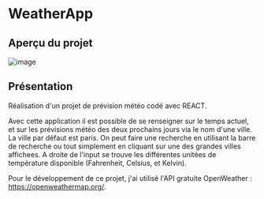# WeatherApp

## Aperçu du projet

![image](./src/assets/aper%C3%A7u.png)

## Présentation

Réalisation d'un projet de prévision météo codé avec REACT.

Avec cette application il est possible de se renseigner sur le temps actuel, et sur les prévisions météo des deux prochains jours via le nom d'une ville.
La ville par défaut est paris. On peut faire une recherche en utilisant la barre de recherche ou tout simplement en cliquant sur une des grandes villes affichees.
A droite de l'input se trouve les différentes unitées de température disponible (Fahrenheit, Celsius, et Kelvin).

Pour le développement de ce projet, j'ai utilisé l'API gratuite OpenWeather : https://openweathermap.org/.
